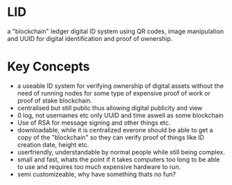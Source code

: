 # LID
a "blockchain" ledger digital ID system using QR codes, image manipulation and UUID for digital identification and proof of ownership. 

# Key Concepts
- a useable ID system for verifying ownership of digital assets without the need of running nodes for some type of expensive proof of work or proof of stake blockchain. 
- centralised but still public thus allowing digital publicity and view
- 0 log, not usernames etc only UUID and time aswell as some blockchain
- Use of RSA for message signing and other things etc. 
- downloadable, while it is centralized everone should be able to get a copy of the "blockchain" so they can verify proof of things like ID creation date, height etc.
- userfriendly, understandable by normal people while still being complex.
- small and fast, whats the point if it takes computers too long to be able to use and requires too much expensive hardware to run. 
- semi customizeable, why have something thats no fun?
